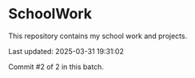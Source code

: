 # SchoolWork

This repository contains my school work and projects.

Last updated: 2025-03-31 19:31:02

Commit #2 of 2 in this batch.